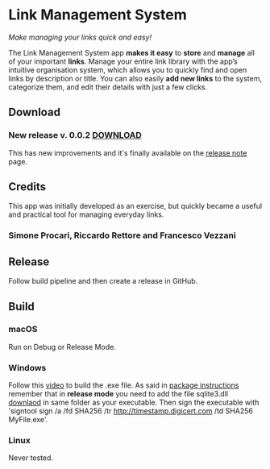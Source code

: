 # Link Management System
_Make managing your links quick and easy!_

The Link Management System app **makes it **easy**** to **store** and **manage** all of your important **links**. Manage your entire link library with the app’s intuitive organisation system, which allows you to quickly find and open links by description or title.
You can also easily **add new links** to the system, categorize them, and edit their details with just a few clicks.

## Download
### New release v. 0.0.2 [DOWNLOAD](https://github.com/kekko7072/lms/releases/tag/0.0.2)
This has new improvements and it's finally available on the [release note](https://github.com/kekko7072/lms/releases/tag/0.0.2) page.

## Credits
This app was initially developed as an exercise, but quickly became a useful and practical tool for managing everyday links. 
### Simone Procari, Riccardo Rettore and Francesco Vezzani

## Release
Follow build pipeline and then create a release in GitHub.

## Build
### macOS
Run on Debug or Release Mode.

### Windows
Follow this [video](https://www.youtube.com/watch?v=XvwX-hmYv0E) to build the .exe file. As said in [package instructions](https://pub.dev/packages/sqflite_common_ffi#windows) remember that in <b>release mode</b> you need to add the file sqlite3.dll [downlaod](https://github.com/tekartik/sqflite/raw/master/sqflite_common_ffi/lib/src/windows/sqlite3.dll) in same folder as your executable. Then sign the executable with 'signtool sign /a /fd SHA256 /tr http://timestamp.digicert.com /td SHA256 MyFile.exe'.

### Linux
Never tested.
